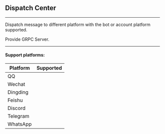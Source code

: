 ## Dispatch Center

---

Dispatch message to different platform with the bot or account platform supported.

Provide GRPC Server.

---

#### Support platforms:

| Platform | Supported |
|----------|-----------|
| QQ       |           |
| Wechat   |           |
| Dingding |           |
| Feishu   |           |
| Discord  |           |
| Telegram |           |
| WhatsApp |           |